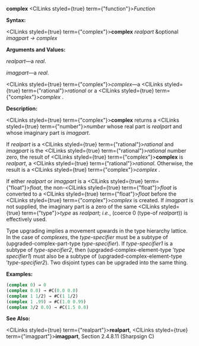 **complex** <ClLinks styled={true} term={"function"}><i>Function</i></ClLinks> 



**Syntax:** 



<ClLinks styled={true} term={"complex"}><b>complex</b></ClLinks> *realpart* &amp;optional *imagpart → complex* 



**Arguments and Values:** 



*realpart*—a *real*. 



*imagpart*—a *real*. 



<ClLinks styled={true} term={"complex"}><i>complex</i></ClLinks>—a <ClLinks styled={true} term={"rational"}><i>rational</i></ClLinks> or a <ClLinks styled={true} term={"complex"}><i>complex</i></ClLinks> . 



**Description:** 



<ClLinks styled={true} term={"complex"}><b>complex</b></ClLinks> returns a <ClLinks styled={true} term={"number"}><i>number</i></ClLinks> whose real part is *realpart* and whose imaginary part is *imagpart*. 



If *realpart* is a <ClLinks styled={true} term={"rational"}><i>rational</i></ClLinks> and *imagpart* is the <ClLinks styled={true} term={"rational"}><i>rational</i></ClLinks> number zero, the result of <ClLinks styled={true} term={"complex"}><b>complex</b></ClLinks> is *realpart*, a <ClLinks styled={true} term={"rational"}><i>rational</i></ClLinks>. Otherwise, the result is a <ClLinks styled={true} term={"complex"}><i>complex</i></ClLinks> . 



If either *realpart* or *imagpart* is a <ClLinks styled={true} term={"float"}><i>float</i></ClLinks>, the non-<ClLinks styled={true} term={"float"}><i>float</i></ClLinks> is converted to a <ClLinks styled={true} term={"float"}><i>float</i></ClLinks> before the <ClLinks styled={true} term={"complex"}><i>complex</i></ClLinks> is created. If *imagpart* is not supplied, the imaginary part is a zero of the same <ClLinks styled={true} term={"type"}><i>type</i></ClLinks> as *realpart*; *i.e.*, (coerce 0 (type-of *realpart*)) is effectively used. 



Type upgrading implies a movement upwards in the type hierarchy lattice. In the case of *complexes*, the *type-specifier* must be a subtype of (upgraded-complex-part-type *type-specifier*). If *type-specifier1* is a subtype of *type-specifier2*, then (upgraded-complex-element-type ’*type specifier1*) must also be a subtype of (upgraded-complex-element-type ’*type-specifier2*). Two disjoint types can be upgraded into the same thing. 



**Examples:**
```lisp
(complex 0) → 0 
(complex 0.0) → #C(0.0 0.0) 
(complex 1 1/2) → #C(1 1/2) 
(complex 1 .99) → #C(1.0 0.99) 
(complex 3/2 0.0) → #C(1.5 0.0) 
```
**See Also:** 



<ClLinks styled={true} term={"realpart"}><b>realpart</b></ClLinks>, <ClLinks styled={true} term={"imagpart"}><b>imagpart</b></ClLinks>, Section 2.4.8.11 (Sharpsign C) 







 



 



